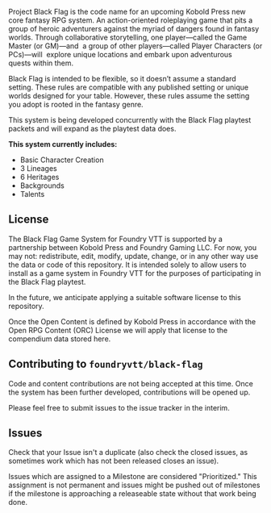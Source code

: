 Project Black Flag is the code name for an upcoming Kobold Press new core fantasy RPG system. An action-oriented roleplaying game that pits a group of heroic adventurers against the myriad of dangers found in fantasy worlds. Through collaborative storytelling, one player—called the Game Master (or GM)—and  a group of other players—called Player Characters (or PCs)—will  explore unique locations and embark upon adventurous quests within them.

Black Flag is intended to be flexible, so it doesn’t assume a standard setting. These rules are compatible with any published setting or unique worlds designed for your table. However, these rules assume the setting you adopt is rooted in the fantasy genre. 

This system is being developed concurrently with the Black Flag playtest packets and will expand as the playtest data does.

**This system currently includes:**
- Basic Character Creation
- 3 Lineages
- 6 Heritages
- Backgrounds
- Talents

## License
The Black Flag Game System for Foundry VTT is supported by a partnership between Kobold Press and Foundry Gaming LLC. For now, you may not: redistribute, edit, modify, update, change, or in any other way use the data or code of this repository. It is intended solely to allow users to install as a game system in Foundry VTT for the purposes of participating in the Black Flag playtest.

In the future, we anticipate applying a suitable software license to this repository. 

Once the Open Content is defined by Kobold Press in accordance with the Open RPG Content (ORC) License we will apply that license to the compendium data stored here.

## Contributing to `foundryvtt/black-flag`

Code and content contributions are not being accepted at this time. Once the system has been further developed, contributions will be opened up.

Please feel free to submit issues to the issue tracker in the interim. 

## Issues

Check that your Issue isn't a duplicate (also check the closed issues, as sometimes work which has not been released closes an issue).

Issues which are assigned to a Milestone are considered "Prioritized." This assignment is not permanent and issues might be pushed out of milestones if the milestone is approaching a releaseable state without that work being done.
